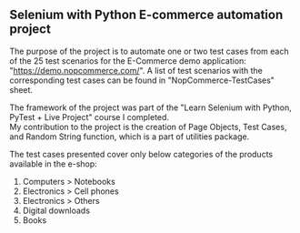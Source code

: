 Selenium with Python E-commerce automation project
---------------------------------------------------

The purpose of the project is to automate one or two test cases from each of the 25 test scenarios for the E-Commerce demo application: "https://demo.nopcommerce.com/". 
A list of test scenarios with the corresponding test cases can be found in "NopCommerce-TestCases" sheet.

The framework of the project was part of the "Learn Selenium with Python, PyTest + Live Project" course I completed.  
My contribution to the project is the creation of Page Objects, Test Cases, and Random String function, which is a part of utilities package. 

The test cases presented cover only below categories of the products available in the e-shop:
1) Computers > Notebooks
2) Electronics > Cell phones
3) Electronics > Others
4) Digital downloads 
5) Books 
